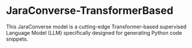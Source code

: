 # JaraConverse-TransformerBased
This JaraConverse model is a cutting-edge Transformer-based supervised Language Model (LLM) specifically designed for generating Python code snippets.
